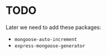 # TODO

Later we need to add these packages:

* `mongoose-auto-increment`
* `express-mongoose-generator`
